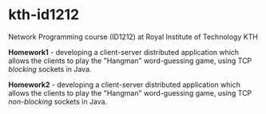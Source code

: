 # kth-id1212
Network Programming course (ID1212) at Royal Institute of Technology KTH

<b>Homework1</b> - developing a client-server distributed application which allows the clients to play the "Hangman" word-guessing game, using TCP <i>blocking</i> sockets in Java.
  
<b>Homework2</b> - developing a client-server distributed application which allows the clients to play the "Hangman" word-guessing game, using TCP <i>non-blocking</i> sockets in Java.
